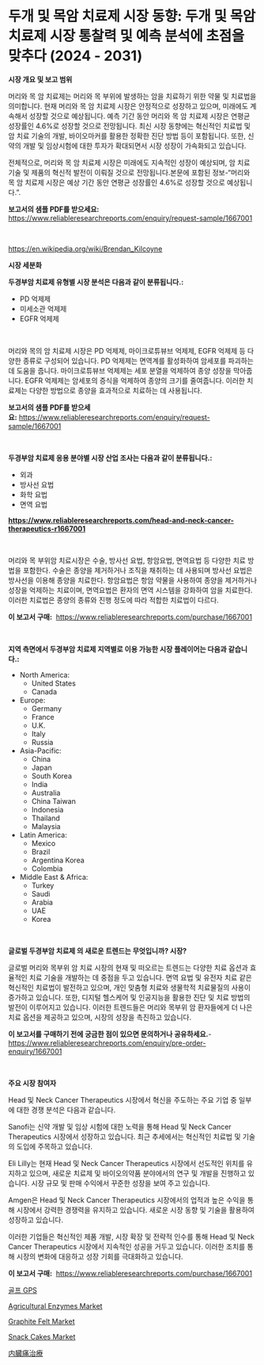 <p><h1>두개 및 목암 치료제 시장 동향: 두개 및 목암 치료제 시장 통찰력 및 예측 분석에 초점을 맞추다 (2024 - 2031)</h1></p><p><strong>시장 개요 및 보고 범위</strong></p>
<p><p>머리와 목 암 치료제는 머리와 목 부위에 발생하는 암을 치료하기 위한 약물 및 치료법을 의미합니다. 현재 머리와 목 암 치료제 시장은 안정적으로 성장하고 있으며, 미래에도 계속해서 성장할 것으로 예상됩니다. 예측 기간 동안 머리와 목 암 치료제 시장은 연평균 성장률인 4.6%로 성장할 것으로 전망됩니다. 최신 시장 동향에는 혁신적인 치료법 및 암 치료 기술의 개발, 바이오마커를 활용한 정확한 진단 방법 등이 포함됩니다. 또한, 신약의 개발 및 임상시험에 대한 투자가 확대되면서 시장 성장이 가속화되고 있습니다.</p><p>전체적으로, 머리와 목 암 치료제 시장은 미래에도 지속적인 성장이 예상되며, 암 치료 기술 및 제품의 혁신적 발전이 이뤄질 것으로 전망됩니다.본문에 포함된 정보-&ldquo;머리와 목 암 치료제 시장은 예상 기간 동안 연평균 성장률인 4.6%로 성장할 것으로 예상됩니다.&rdquo;.</p></p>
<p><strong>보고서의 샘플 PDF를 받으세요:</strong> <a href="https://www.reliableresearchreports.com/enquiry/request-sample/1667001">https://www.reliableresearchreports.com/enquiry/request-sample/1667001</a></p>
<p>&nbsp;</p>
<p><a href="https://en.wikipedia.org/wiki/Brendan_Kilcoyne">https://en.wikipedia.org/wiki/Brendan_Kilcoyne</a></p>
<p><strong>시장 세분화</strong></p>
<p><strong>두경부암 치료제 유형별 시장 분석은 다음과 같이 분류됩니다.:</strong></p>
<p><ul><li>PD 억제제</li><li>미세소관 억제제</li><li>EGFR 억제제</li></ul></p>
<p>&nbsp;</p>
<p><p>머리와 목의 암 치료제 시장은 PD 억제제, 마이크로튜뷰브 억제제, EGFR 억제제 등 다양한 종류로 구성되어 있습니다. PD 억제제는 면역계를 활성화하여 암세포를 파괴하는데 도움을 줍니다. 마이크로튜뷰브 억제제는 세포 분열을 억제하여 종양 성장을 막아줍니다. EGFR 억제제는 암세포의 증식을 억제하여 종양의 크기를 줄여줍니다. 이러한 치료제는 다양한 방법으로 종양을 효과적으로 치료하는 데 사용됩니다.</p></p>
<p><strong>보고서의 샘플 PDF를 받으세요:</strong>&nbsp;<a href="https://www.reliableresearchreports.com/enquiry/request-sample/1667001">https://www.reliableresearchreports.com/enquiry/request-sample/1667001</a></p>
<p>&nbsp;</p>
<p><strong> 두경부암 치료제 응용 분야별 시장 산업 조사는 다음과 같이 분류됩니다.:</strong></p>
<p><ul><li>외과</li><li>방사선 요법</li><li>화학 요법</li><li>면역 요법</li></ul></p>
<p><strong><a href="https://www.reliableresearchreports.com/head-and-neck-cancer-therapeutics-r1667001">https://www.reliableresearchreports.com/head-and-neck-cancer-therapeutics-r1667001</a></strong></p>
<p>&nbsp;</p>
<p><p>머리와 목 부위암 치료시장은 수술, 방사선 요법, 항암요법, 면역요법 등 다양한 치료 방법을 포함한다. 수술은 종양을 제거하거나 조직을 채취하는 데 사용되며 방사선 요법은 방사선을 이용해 종양을 치료한다. 항암요법은 항암 약물을 사용하여 종양을 제거하거나 성장을 억제하는 치료이며, 면역요법은 환자의 면역 시스템을 강화하여 암을 치료한다. 이러한 치료법은 종양의 종류와 진행 정도에 따라 적합한 치료법이 다르다.</p></p>
<p><strong>이 보고서 구매:</strong>&nbsp; <a href="https://www.reliableresearchreports.com/purchase/1667001">https://www.reliableresearchreports.com/purchase/1667001</a></p>
<p>&nbsp;</p>
<p><strong>지역 측면에서 두경부암 치료제 지역별로 이용 가능한 시장 플레이어는 다음과 같습니다.:</strong></p>
<p><ul>
    <li>
        North America:
        <ul>
            <li>United States</li>
            <li>Canada</li>
        </ul>
    </li>
    <li>
        Europe:
        <ul>
            <li>Germany</li>
            <li>France</li>
            <li>U.K.</li>
            <li>Italy</li>
            <li>Russia</li>
        </ul>
    </li>
    <li>
        Asia-Pacific:
        <ul>
            <li>China</li>
            <li>Japan</li>
            <li>South Korea</li>
            <li>India</li>
            <li>Australia</li>
            <li>China Taiwan</li>
            <li>Indonesia</li>
            <li>Thailand</li>
            <li>Malaysia</li>
        </ul>
    </li>
    <li>
        Latin America:
        <ul>
            <li>Mexico</li>
            <li>Brazil</li>
            <li>Argentina Korea</li>
            <li>Colombia</li>
        </ul>
    </li>
    <li>
        Middle East & Africa:
        <ul>
            <li>Turkey</li>
            <li>Saudi</li>
            <li>Arabia</li>
            <li>UAE</li>
            <li>Korea</li>
        </ul>
    </li>
    </ul></p>
<p>&nbsp;</p>
<p><strong>글로벌 두경부암 치료제 의 새로운 트렌드는 무엇입니까? 시장?</strong></p>
<p><p>글로벌 머리와 목부위 암 치료 시장의 현재 및 떠오르는 트렌드는 다양한 치료 옵션과 효율적인 치료 기술을 개발하는 데 중점을 두고 있습니다. 면역 요법 및 유전자 치료 같은 혁신적인 치료법이 발전하고 있으며, 개인 맞춤형 치료와 생물학적 치료물질의 사용이 증가하고 있습니다. 또한, 디지털 헬스케어 및 인공지능을 활용한 진단 및 치료 방법의 발전이 이루어지고 있습니다. 이러한 트렌드들은 머리와 목부위 암 환자들에게 더 나은 치료 옵션을 제공하고 있으며, 시장의 성장을 촉진하고 있습니다.</p></p>
<p><strong>이 보고서를 구매하기 전에 궁금한 점이 있으면 문의하거나 공유하세요.</strong>- <a href="https://www.reliableresearchreports.com/enquiry/pre-order-enquiry/1667001">https://www.reliableresearchreports.com/enquiry/pre-order-enquiry/1667001</a></p>
<p>&nbsp;</p>
<p><strong>주요 시장 참여자</strong></p>
<p><p>Head 및 Neck Cancer Therapeutics 시장에서 혁신을 주도하는 주요 기업 중 일부에 대한 경쟁 분석은 다음과 같습니다.</p><p>Sanofi는 신약 개발 및 임상 시험에 대한 노력을 통해 Head 및 Neck Cancer Therapeutics 시장에서 성장하고 있습니다. 최근 추세에서는 혁신적인 치료법 및 기술의 도입에 주목하고 있습니다.</p><p>Eli Lilly는 현재 Head 및 Neck Cancer Therapeutics 시장에서 선도적인 위치를 유지하고 있으며, 새로운 치료제 및 바이오의약품 분야에서의 연구 및 개발을 진행하고 있습니다. 시장 규모 및 판매 수익에서 꾸준한 성장을 보여 주고 있습니다.</p><p>Amgen은 Head 및 Neck Cancer Therapeutics 시장에서의 업적과 높은 수익을 통해 시장에서 강력한 경쟁력을 유지하고 있습니다. 새로운 시장 동향 및 기술을 활용하여 성장하고 있습니다.</p><p>이러한 기업들은 혁신적인 제품 개발, 시장 확장 및 전략적 인수를 통해 Head 및 Neck Cancer Therapeutics 시장에서 지속적인 성공을 거두고 있습니다. 이러한 조치를 통해 시장의 변화에 대응하고 성장 기회를 극대화하고 있습니다.</p></p>
<p><strong>이 보고서 구매:</strong>&nbsp;&nbsp;<a href="https://www.reliableresearchreports.com/purchase/1667001">https://www.reliableresearchreports.com/purchase/1667001</a></p>
<p><p><a href="https://medium.com/@babulmandubft/%EA%B3%A8%ED%94%84-gps-%EC%8B%9C%EC%9E%A5-%EA%B8%80%EB%A1%9C%EB%B2%8C-%EB%B0%8F-%EC%A7%80%EC%97%AD%EC%A0%81-%EB%B6%84%EC%84%9D-%EC%A7%80%EC%97%AD-%EA%B5%AD%EA%B0%80-%EC%88%98%EC%A4%80%EC%9D%98-%EB%B6%84%EC%84%9D-%EB%B0%8F-%EA%B2%BD%EC%9F%81-%EC%9A%94%EA%B2%BD%EB%8F%84%EC%97%90-%EC%B4%88%EC%A0%90%EC%9D%84-%EB%A7%9E%EC%B6%98-%EA%B2%83-3e8f96162157">골프 GPS</a></p><p><a href="https://medium.com/@marcoshoppe2023/agricultural-enzymes-industry-analysis-report-its-market-size-share-trends-by-application-499aac6ea0e2">Agricultural Enzymes Market</a></p><p><a href="https://medium.com/@samantha.welch56767/graphite-felt-market-size-growth-and-industry-analysis-by-market-segmentation-and-regional-3f25ced27991">Graphite Felt Market</a></p><p><a href="https://github.com/nlnlwane1/Market-Research-Report-List-1/blob/main/snack-cakes-market.md">Snack Cakes Market</a></p><p><a href="https://medium.com/@michellbrfemartin742/2024%E5%B9%B4%E3%81%8B%E3%82%892031%E5%B9%B4%E3%81%BE%E3%81%A7%E3%81%AE%E6%9C%9F%E9%96%93%E3%81%AB%E4%BA%88%E6%83%B3%E3%81%95%E3%82%8C%E3%82%8B%E6%80%A5%E9%80%9F%E3%81%AA%E6%88%90%E9%95%B7%E7%8E%87%E3%81%8C14-3-%E3%81%AE%E4%B8%96%E7%95%8C%E7%9A%84%E3%81%AA%E5%86%85%E8%87%93%E7%96%BC%E7%97%9B%E6%B2%BB%E7%99%82%E5%B8%82%E5%A0%B4%E3%81%AE%E7%AF%84%E5%9B%B2%E3%81%AB%E3%81%A4%E3%81%84%E3%81%A6%E3%81%AE%E8%A9%B3%E7%B4%B0%E3%81%AA%E5%88%86%E6%9E%90-1fe7554dd33a">内臓痛治療</a></p></p>
